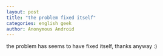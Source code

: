 ```yaml
---
layout: post
title: "the problem fixed itself"
categories: english geek
author: Anonymous Android
---
```


the problem has seems to have fixed itself, thanks anyway :)﻿
